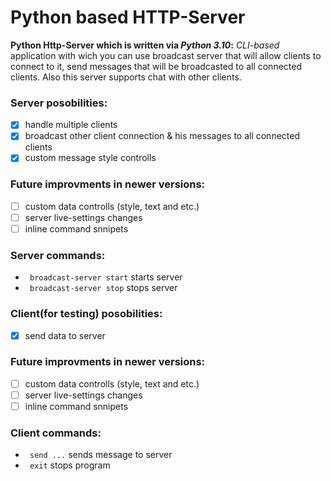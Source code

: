 # Python based HTTP-Server
**Python Http-Server which is written via _Python 3.10_:**
_CLI-based_ application with wich you can use broadcast server that will allow clients to connect to it, send messages that will be broadcasted to all connected clients. Also this server supports chat with other clients.
### Server posobilities:
- [x] handle multiple clients
- [x] broadcast other client connection & his messages to all connected clients
- [x] custom message style controlls 
### Future improvments in newer versions:
- [ ] custom data controlls (style, text and etc.)
- [ ] server live-settings changes
- [ ] inline command snnipets 
### Server commands:
- ``` broadcast-server start``` starts server 
- ``` broadcast-server stop```  stops server

### Client(for testing) posobilities:
- [x] send data to server
### Future improvments in newer versions:
- [ ] custom data controlls (style, text and etc.)
- [ ] server live-settings changes
- [ ] inline command snnipets 
### Client commands:
- ``` send ...``` sends message to server 
- ``` exit```  stops program
